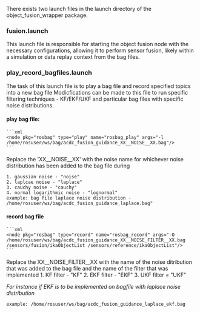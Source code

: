 There exists two launch files in the launch directory of the object_fusion_wrapper package.

### fusion.launch
This launch file is responsible for starting the object fusion node with the necessary configurations, allowing it to perform sensor fusion, likely within a simulation or data replay context from the bag files. 


### play_record_bagfiles.launch
The task of this launch file is to play a bag file and record specified topics into a new bag file
Modicfications can be made to this file to run specific filtering techniques - KF/EKF/UKF and particular bag files with specific noise distributions.

#### play bag file: 
    ```xml
    <node pkg="rosbag" type="play" name="rosbag_play" args="-l /home/rosuser/ws/bag/acdc_fusion_guidance_XX__NOISE__XX.bag"/>
    ```
    
Replace the 'XX__NOISE__XX' with the noise name for whichever noise distribution has been added to the bag file during 

    1. gaussian noise - "noise"
    2. laplcae noise - "laplace"
    3. cauchy noise - "cauchy"
    4. normal logarithmic noise - "lognormal"
    example: bag file laplace noise distribution - /home/rosuser/ws/bag/acdc_fusion_guidance_laplace.bag"

#### record bag file
    ```xml
    <node pkg="rosbag" type="record" name="rosbag_record" args="-O /home/rosuser/ws/bag/acdc_fusion_guidance_XX__NOISE_FILTER__XX.bag /sensors/fusion/ikaObjectList /sensors/reference/ikaObjectList"/>
    ```

Replace the XX__NOISE_FILTER__XX with the name of the noise ditribution that was added to the bag file and the name of the filter that was implemented
    1. KF filter - "KF"
    2. EKF filter - "EKF"
    3. UKF filter = "UKF"
    

*For instance if EKF is to be implemented on bagfile with laplace noise distribution*

    example: /home/rosuser/ws/bag/acdc_fusion_guidance_laplace_ekf.bag

